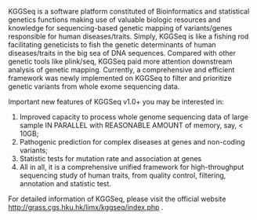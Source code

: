 KGGSeq is a software platform constituted of Bioinformatics and statistical genetics functions making use of valuable biologic resources and knowledge for sequencing-based genetic mapping of variants/genes responsible for human diseases/traits. Simply, KGGSeq is like a fishing rod facilitating geneticists to fish the genetic determinants of human diseases/traits in the big sea of DNA sequences. Compared with other genetic tools like plink/seq, KGGSeq paid more attention downstream analysis of genetic mapping. Currently, a comprehensive and efficient framework was newly implemented on KGGSeq to filter and prioritize genetic variants from whole exome sequencing data.

Important new features of KGGSeq v1.0+ you may be interested in:
1. Improved capacity to process whole genome sequencing data of large sample IN PARALLEL with REASONABLE AMOUNT of memory, say, < 10GB;
2. Pathogenic prediction for complex diseases at genes and non-coding variants;
3. Statistic tests for mutation rate and association at genes
4. All in all, it is a comprehensive unified framework for high-throughput sequencing study of human traits, from quality control, filtering, annotation and statistic test.

For detailed information of KGGSeq, please visit the official website http://grass.cgs.hku.hk/limx/kggseq/index.php .
